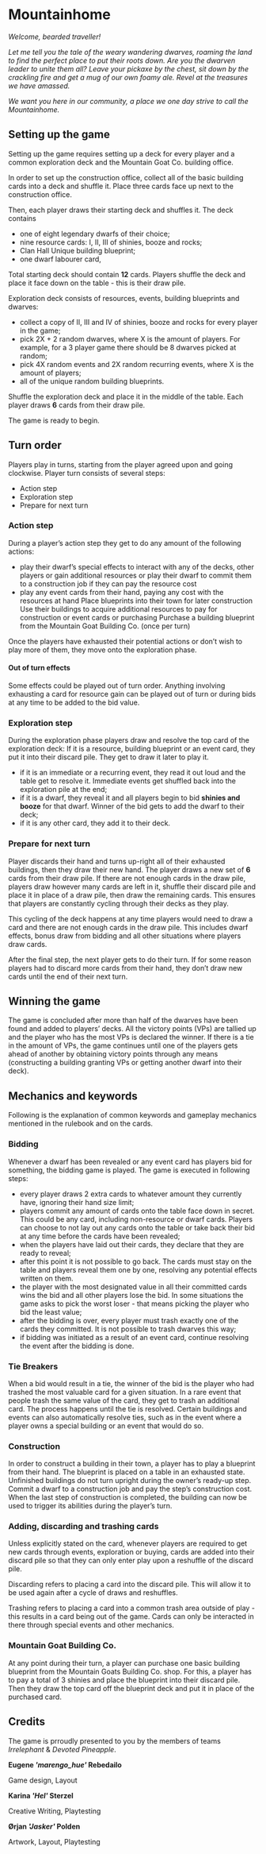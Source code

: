# Mountainhome
*Welcome, bearded traveller!*

*Let me tell you the tale of the weary wandering dwarves, roaming the land to find the perfect place to put their roots down. Are you the dwarven leader to unite them all? Leave your pickaxe by the chest, sit down by the crackling fire and get a mug of our own foamy ale. Revel at the treasures we have amassed.*

*We want you here in our community, a place we one day strive to call the Mountainhome.*

## Setting up the game
Setting up the game requires setting up a deck for every player and a common exploration deck and the Mountain Goat Co. building office.

In order to set up the construction office, collect all of the basic building cards into a deck and shuffle it. Place three cards face up next to the construction office.

Then, each player draws their starting deck and shuffles it. The deck contains 
- one of eight legendary dwarfs of their choice;
- nine resource cards: I, II, III of shinies, booze and rocks;
- Clan Hall Unique building blueprint;
- one dwarf labourer card,

Total starting deck should contain **12** cards. Players shuffle the deck and place it face down on the table - this is their draw pile.

Exploration deck consists of resources, events, building blueprints and dwarves:
- collect a copy of II, III and IV of shinies, booze and rocks for every player in the game;
- pick 2X + 2 random dwarves, where X is the amount of players. For example, for a 3 player game there should be 8 dwarves picked at random;
- pick 4X random events and 2X random recurring events, where X is the amount of players;
- all of the unique random building blueprints.

Shuffle the exploration deck and place it in the middle of the table. Each player draws **6** cards from their draw pile.

The game is ready to begin.

## Turn order
Players play in turns, starting from the player agreed upon and going clockwise. Player turn consists of several steps:
- Action step
- Exploration step
- Prepare for next turn

### Action step
During a player’s action step they get to do any amount of the following actions:
- play their dwarf’s special effects to interact with any of the decks, other players or gain additional resources or play their dwarf to commit them to a construction job if they can pay the resource cost
- play any event cards from their hand, paying any cost with the resources at hand
Place blueprints into their town for later construction
Use their buildings to acquire additional resources to pay for construction or event cards or purchasing
Purchase a building blueprint from the Mountain Goat Building Co. (once per turn)

Once the players have exhausted their potential actions or don’t wish to play more of them, they move onto the exploration phase.

#### Out of turn effects
Some effects could be played out of turn order. Anything involving exhausting a card for resource gain can be played out of turn or during bids at any time to be added to the bid value.

### Exploration step
During the exploration phase players draw and resolve the top card of the exploration deck:
If it is a resource, building blueprint or an event card, they put it into their discard pile. They get to draw it later to play it.
- if it is an immediate or a recurring event, they read it out loud and the table get to resolve it. Immediate events get shuffled back into the exploration pile at the end;
- if it is a dwarf, they reveal it and all players begin to bid **shinies and booze** for that dwarf. Winner of the bid gets to add the dwarf to their deck;
- if it is any other card, they add it to their deck.

### Prepare for next turn
Player discards their hand and turns up-right all of their exhausted buildings, then they draw their new hand. The player draws a new set of **6** cards from their draw pile. If there are not enough cards in the draw pile, players draw however many cards are left in it, shuffle their discard pile and place it in place of a draw pile, then draw the remaining cards. This ensures that players are constantly cycling through their decks as they play.

This cycling of the deck happens at any time players would need to draw a card and there are not enough cards in the draw pile. This includes dwarf effects, bonus draw from bidding and all other situations where players draw cards.

After the final step, the next player gets to do their turn. If for some reason players had to discard more cards from their hand, they don’t draw new cards until the end of their next turn.

## Winning the game
The game is concluded after more than half of the dwarves have been found and added to players’ decks. All the victory points (VPs) are tallied up and the player who has the most VPs is declared the winner. If there is a tie in the amount of VPs, the game continues until one of the players gets ahead of another by obtaining victory points through any means (constructing a building granting VPs or getting another dwarf into their deck).

## Mechanics and keywords
Following is the explanation of common keywords and gameplay mechanics mentioned in the rulebook and on the cards.
### Bidding
Whenever a dwarf has been revealed or any event card has players bid for something, the bidding game is played. The game is executed in following steps:
- every player draws 2 extra cards to whatever amount they currently have, ignoring their hand size limit;
- players commit any amount of cards onto the table face down in secret. This could be any card, including non-resource or dwarf cards. Players can choose to not lay out any cards onto the table or take back their bid at any time before the cards have been revealed;
- when the players have laid out their cards, they declare that they are ready to reveal;
- after this point it is not possible to go back. The cards must stay on the table and players reveal them one by one, resolving any potential effects written on them.
- the player with the most designated value in all their committed cards wins the bid and all other players lose the bid. In some situations the game asks to pick the worst loser - that means picking the player who bid the least value;
- after the bidding is over, every player must trash exactly one of the cards they committed. It is not possible to trash dwarves this way;
- if bidding was initiated as a result of an event card, continue resolving the event after the bidding is done.

### Tie Breakers
When a bid would result in a tie, the winner of the bid is the player who had trashed the most valuable card for a given situation. In a rare event that people trash the same value of the card, they get to trash an additional card. The process happens until the tie is resolved. Certain buildings and events can also automatically resolve ties, such as in the event where a player owns a special building or an event that would do so.

### Construction
In order to construct a building in their town, a player has to play a blueprint from their hand. The blueprint is placed on a table in an exhausted state. Unfinished buildings do not turn upright during the owner’s ready-up step. Commit a dwarf to a construction job and pay the step’s construction cost. When the last step of construction is completed, the building can now be used to trigger its abilities during the player’s turn.

### Adding, discarding and trashing cards
Unless explicitly stated on the card, whenever players are required to get new cards through events, exploration or buying, cards are added into their discard pile so that they can only enter play upon a reshuffle of the discard pile.

Discarding refers to placing a card into the discard pile. This will allow it to be used again after a cycle of draws and reshuffles.

Trashing refers to placing a card into a common trash area outside of play - this results in a card being out of the game. Cards can only be interacted in there through special events and other mechanics.

### Mountain Goat Building Co.
At any point during their turn, a player can purchase one basic building blueprint from the Mountain Goats Building Co. shop. For this, a player has to pay a total of 3 shinies and place the blueprint into their discard pile. Then they draw the top card off the blueprint deck and put it in place of the purchased card.

## Credits
The game is prroudly presented to you by the members of teams *Irrelephant* & *Devoted Pineapple*.

**Eugene *'marengo_hue'* Rebedailo**

Game design, Layout

**Karina *'Hel'* Sterzel**

Creative Writing, Playtesting

**Ørjan *'Jasker'* Polden**

Artwork, Layout, Playtesting
